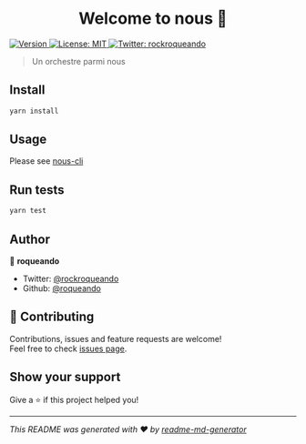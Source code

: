 <h1 align="center">Welcome to nous 👋</h1>
<p>
  <a href="https://www.npmjs.com/package/@roqueando/nous" target="_blank">
    <img alt="Version" src="https://img.shields.io/npm/v/@roqueando/nous.svg">
  </a>
  <a href="#" target="_blank">
    <img alt="License: MIT" src="https://img.shields.io/badge/License-MIT-yellow.svg" />
  </a>
  <a href="https://twitter.com/rockroqueando" target="_blank">
    <img alt="Twitter: rockroqueando" src="https://img.shields.io/twitter/follow/rockroqueando.svg?style=social" />
  </a>
</p>

> Un orchestre parmi nous

## Install

```sh
yarn install
```

## Usage

Please see [nous-cli](https://github.com/roqueando/nous-cli)

## Run tests

```sh
yarn test
```

## Author

👤 **roqueando**

* Twitter: [@rockroqueando](https://twitter.com/rockroqueando)
* Github: [@roqueando](https://github.com/roqueando)

## 🤝 Contributing

Contributions, issues and feature requests are welcome!<br />Feel free to check [issues page](https://github.com/roqueando/nous/issues). 

## Show your support

Give a ⭐️ if this project helped you!

***
_This README was generated with ❤️ by [readme-md-generator](https://github.com/kefranabg/readme-md-generator)_
